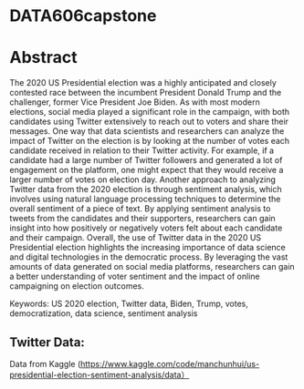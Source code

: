 # DATA606capstone


# Abstract
The 2020 US Presidential election was a highly anticipated and closely contested race between the incumbent President Donald Trump and the challenger, former Vice President Joe Biden. As with most modern elections, social media played a significant role in the campaign, with both candidates using Twitter extensively to reach out to voters and share their messages.
One way that data scientists and researchers can analyze the impact of Twitter on the election is by looking at the number of votes each candidate received in relation to their Twitter activity. For example, if a candidate had a large number of Twitter followers and generated a lot of engagement on the platform, one might expect that they would receive a larger number of votes on election day. Another approach to analyzing Twitter data from the 2020 election is through sentiment analysis, which involves using natural language processing techniques to determine the overall sentiment of a piece of text. By applying sentiment analysis to tweets from the candidates and their supporters, researchers can gain insight into how positively or negatively voters felt about each candidate and their campaign. Overall, the use of Twitter data in the 2020 US Presidential election highlights the increasing importance of data science and digital technologies in the democratic process. By leveraging the vast amounts of data generated on social media platforms, researchers can gain a better understanding of voter sentiment and the impact of online campaigning on election outcomes.

Keywords: US 2020 election, Twitter data, Biden, Trump, votes, democratization, data science, sentiment analysis


## Twitter Data: 
Data from Kaggle (https://www.kaggle.com/code/manchunhui/us-presidential-election-sentiment-analysis/data）
